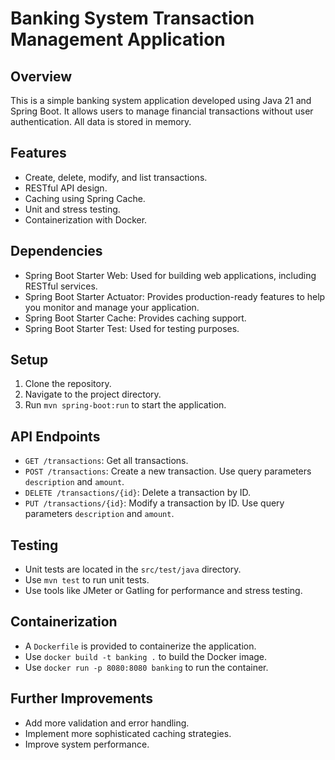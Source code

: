 # Banking System Transaction Management Application

## Overview
This is a simple banking system application developed using Java 21 and Spring Boot. It allows users to manage financial transactions without user authentication. All data is stored in memory.

## Features
- Create, delete, modify, and list transactions.
- RESTful API design.
- Caching using Spring Cache.
- Unit and stress testing.
- Containerization with Docker.


## Dependencies
- Spring Boot Starter Web: Used for building web applications, including RESTful services.
- Spring Boot Starter Actuator: Provides production-ready features to help you monitor and manage your application.
- Spring Boot Starter Cache: Provides caching support.
- Spring Boot Starter Test: Used for testing purposes.


## Setup
1. Clone the repository.
2. Navigate to the project directory.
3. Run `mvn spring-boot:run` to start the application.


## API Endpoints
- `GET /transactions`: Get all transactions.
- `POST /transactions`: Create a new transaction. Use query parameters `description` and `amount`.
- `DELETE /transactions/{id}`: Delete a transaction by ID.
- `PUT /transactions/{id}`: Modify a transaction by ID. Use query parameters `description` and `amount`.


## Testing
- Unit tests are located in the `src/test/java` directory.
- Use `mvn test` to run unit tests.
- Use tools like JMeter or Gatling for performance and stress testing.


## Containerization
- A `Dockerfile` is provided to containerize the application.
- Use `docker build -t banking .` to build the Docker image.
- Use `docker run -p 8080:8080 banking` to run the container.


## Further Improvements
- Add more validation and error handling.
- Implement more sophisticated caching strategies.
- Improve system performance.
